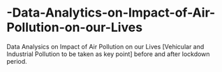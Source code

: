 # -Data-Analytics-on-Impact-of-Air-Pollution-on-our-Lives
Data Analysics on Impact of Air Pollution on our Lives [Vehicular and Industrial Pollution to be taken as key point] before and after lockdown period.
